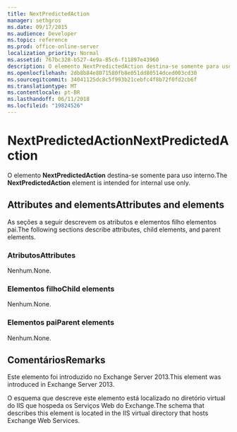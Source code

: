 ```yaml
---
title: NextPredictedAction
manager: sethgros
ms.date: 09/17/2015
ms.audience: Developer
ms.topic: reference
ms.prod: office-online-server
localization_priority: Normal
ms.assetid: 767bc328-b527-4e9a-85c6-f11897e43960
description: O elemento NextPredictedAction destina-se somente para uso interno.
ms.openlocfilehash: 2db8b84e8071580fb8e051dd80514dced003cd30
ms.sourcegitcommit: 34041125dc8c5f993b21cebfc4f8b72f0fd2cb6f
ms.translationtype: MT
ms.contentlocale: pt-BR
ms.lasthandoff: 06/11/2018
ms.locfileid: "19824526"
---
```

# <a name="nextpredictedaction"></a><span data-ttu-id="25128-103">NextPredictedAction</span><span class="sxs-lookup"><span data-stu-id="25128-103">NextPredictedAction</span></span>

<span data-ttu-id="25128-104">O elemento **NextPredictedAction** destina-se somente para uso interno.</span><span class="sxs-lookup"><span data-stu-id="25128-104">The **NextPredictedAction** element is intended for internal use only.</span></span> 

## <a name="attributes-and-elements"></a><span data-ttu-id="25128-105">Attributes and elements</span><span class="sxs-lookup"><span data-stu-id="25128-105">Attributes and elements</span></span>

<span data-ttu-id="25128-106">As seções a seguir descrevem os atributos e elementos filho elementos pai.</span><span class="sxs-lookup"><span data-stu-id="25128-106">The following sections describe attributes, child elements, and parent elements.</span></span>
  
### <a name="attributes"></a><span data-ttu-id="25128-107">Atributos</span><span class="sxs-lookup"><span data-stu-id="25128-107">Attributes</span></span>

<span data-ttu-id="25128-108">Nenhum.</span><span class="sxs-lookup"><span data-stu-id="25128-108">None.</span></span>
  
### <a name="child-elements"></a><span data-ttu-id="25128-109">Elementos filho</span><span class="sxs-lookup"><span data-stu-id="25128-109">Child elements</span></span>

<span data-ttu-id="25128-110">Nenhum.</span><span class="sxs-lookup"><span data-stu-id="25128-110">None.</span></span>
  
### <a name="parent-elements"></a><span data-ttu-id="25128-111">Elementos pai</span><span class="sxs-lookup"><span data-stu-id="25128-111">Parent elements</span></span>

<span data-ttu-id="25128-112">Nenhum.</span><span class="sxs-lookup"><span data-stu-id="25128-112">None.</span></span>
  
## <a name="remarks"></a><span data-ttu-id="25128-113">Comentários</span><span class="sxs-lookup"><span data-stu-id="25128-113">Remarks</span></span>

<span data-ttu-id="25128-114">Este elemento foi introduzido no Exchange Server 2013.</span><span class="sxs-lookup"><span data-stu-id="25128-114">This element was introduced in Exchange Server 2013.</span></span>
  
<span data-ttu-id="25128-115">O esquema que descreve este elemento está localizado no diretório virtual do IIS que hospeda os Serviços Web do Exchange.</span><span class="sxs-lookup"><span data-stu-id="25128-115">The schema that describes this element is located in the IIS virtual directory that hosts Exchange Web Services.</span></span>
  

